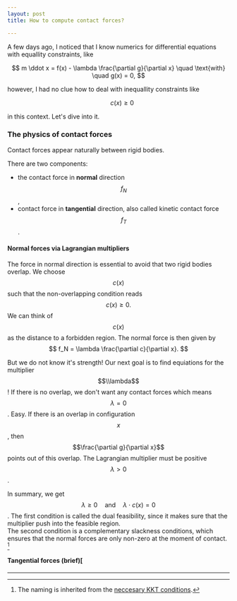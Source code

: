 ```yaml
---
layout: post
title: How to compute contact forces?

---
```

A few days ago, I noticed that I know numerics for differential equations with equallity constraints, like

$$  
m \ddot x = f(x) - \lambda \frac{\partial g}{\partial x} \quad \text{with} \quad g(x) = 0,  
$$

however, I had no clue how to deal with inequallity constraints like

$$  
\quad c(x) \geq 0
$$

in this context. Let's dive into it.

### The physics of contact forces

Contact forces appear naturally between rigid bodies.

There are two components:

* the contact force in **normal** direction $$f_N$$,
* contact force in **tangential** direction, also called kinetic contact force $$f_T$$.

#### Normal forces via Lagrangian multipliers

The force in normal direction is essential to avoid that two rigid bodies overlap.
We choose $$c(x)$$ such that the non-overlapping condition
reads
$$
c(x) \geq 0.
$$
We can think of $$c(x)$$ as the distance to a forbidden region.
The normal force is then given by
$$
f_N = \lambda \frac{\partial c}{\partial x}.
$$

But we do not know it's strength! Our next goal is to find equiations for the multiplier $$\\lambda$$!
If there is no overlap, we don't want any contact forces which means $$\lambda = 0$$. Easy.
If there is an overlap in configuration $$x$$, then $$\frac{\partial g}{\partial x}$$ points out of this overlap.
The Lagrangian multiplier must be positive $$\lambda > 0$$.

In summary, we get
$$ \lambda \geq 0 \quad \text{and} \quad \lambda \cdot c(x) = 0$$.
The first condition is called the dual feasibility, since it makes sure that the multiplier push into the feasible region.  
The second condition is a complementary slackness conditions, which ensures that the normal forces are only non-zero at the moment of contact. [^1]

#### Tangential forces (brief)[

***

[^1]: The naming is inherited from the [neccesary KKT conditions](https://en.wikipedia.org/wiki/Karush%E2%80%93Kuhn%E2%80%93Tucker_conditions#Necessary_conditions).